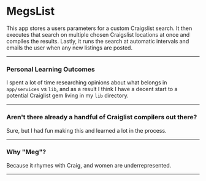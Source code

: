 # MegsList

This app stores a users parameters for a custom Craigslist search. It then executes that search on multiple chosen Craigslist locations at once and compiles the results. Lastly, it runs the search at automatic intervals and emails the user when any new listings are posted.

---

### Personal Learning Outcomes

I spent a lot of time researching opinions about what belongs in `app/services` vs `lib`, and as a result I think I have a decent start to a potential Craiglist gem living in my `lib` directory.

---

### Aren't there already a handful of Craiglist compilers out there?

Sure, but I had fun making this and learned a lot in the process.

---

### Why "Meg"?

Because it rhymes with Craig, and women are underrepresented.

---